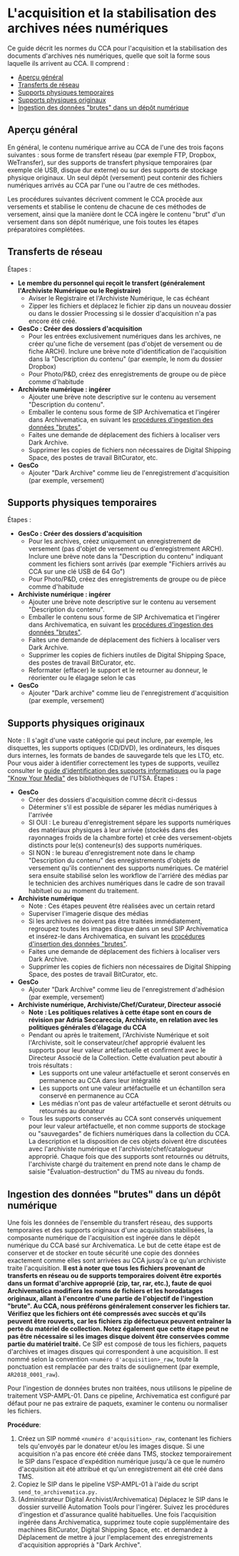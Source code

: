 # L'acquisition et la stabilisation des archives nées numériques

Ce guide décrit les normes du CCA pour l'acquisition et la stabilisation des documents d'archives nés numériques, quelle que soit la forme sous laquelle ils arrivent au CCA. Il comprend :

* [Aperçu général](#aperçu)
* [Transferts de réseau](#transferts)
* [Supports physiques temporaires](#supports_temps)
* [Supports physiques originaux](#supports_originaux)
* [Ingestion des données "brutes" dans un dépôt numérique](#integrer)

<a name="aperçu"></a> 
## Aperçu général

En général, le contenu numérique arrive au CCA de l'une des trois façons suivantes : sous forme de transfert réseau (par exemple FTP, Dropbox, WeTransfer), sur des supports de transfert physique temporaires (par exemple clé USB, disque dur externe) ou sur des supports de stockage physique originaux. Un seul dépôt (versement) peut contenir des fichiers numériques arrivés au CCA par l'une ou l'autre de ces méthodes.

Les procédures suivantes décrivent comment le CCA procède aux versements et stabilise le contenu de chacune de ces méthodes de versement, ainsi que la manière dont le CCA ingère le contenu "brut" d'un versement dans son dépôt numérique, une fois toutes les étapes préparatoires complétées.

<a name="transferts"></a>
## Transferts de réseau
Étapes :
* **Le membre du personnel qui reçoit le transfert (généralement l'Archiviste Numérique ou le Registraire)**
   * Aviser le Registraire et l'Archiviste Numérique, le cas échéant
   * Zipper les fichiers et déplacez le fichier zip dans un nouveau dossier ou dans le dossier Processing si le dossier d'acquisition n'a pas encore été créé.
* **GesCo : Créer des dossiers d'acquisition**
   * Pour les entrées exclusivement numériques dans les archives, ne créer qu'une fiche de versement (pas d'objet de versement ou de fiche ARCH). Inclure une brève note d'identification de l'acquisition dans la "Description du contenu" (par exemple, le nom du dossier Dropbox)
   * Pour Photo/P&D, créez des enregistrements de groupe ou de pièce comme d'habitude
* **Archiviste numérique : ingérer**
   * Ajouter une brève note descriptive sur le contenu au versement "Description du contenu".
   * Emballer le contenu sous forme de SIP Archivematica et l'ingérer dans Archivematica, en suivant les [procédures d'ingestion des données "brutes"](https://github.com/CCA-Public/digital-archives-manual/blob/master/guides/stabilization.md#rawingest).
   * Faites une demande de déplacement des fichiers à localiser vers Dark Archive.
   * Supprimer les copies de fichiers non nécessaires de Digital Shipping Space, des postes de travail BitCurator, etc.
* **GesCo**
   * Ajouter "Dark Archive" comme lieu de l'enregistrement d'acquisition (par exemple, versement)

<a name="supports_temps"></a>
## Supports physiques temporaires
Étapes : 
* **GesCo : Créer des dossiers d'acquisition**
   * Pour les archives, créez uniquement un enregistrement de versement (pas d'objet de versement ou d'enregistrement ARCH). Inclure une brève note dans la "Description du contenu" indiquant comment les fichiers sont arrivés (par exemple "Fichiers arrivés au CCA sur une clé USB de 64 Go")
   * Pour Photo/P&D, créez des enregistrements de groupe ou de pièce comme d'habitude
* **Archiviste numérique : ingérer**
   * Ajouter une brève note descriptive sur le contenu au versement "Description du contenu".
   * Emballer le contenu sous forme de SIP Archivematica et l'ingérer dans Archivematica, en suivant les [procédures d'ingestion des données "brutes"](https://github.com/CCA-Public/digital-archives-manual/blob/master/guides/stabilization.md#rawingest).
   * Faites une demande de déplacement des fichiers à localiser vers Dark Archive.
   * Supprimer les copies de fichiers inutiles de Digital Shipping Space, des postes de travail BitCurator, etc.
   * Reformater (effacer) le support et le retourner au donneur, le réorienter ou le élagage selon le cas
* **GesCo**
   * Ajouter "Dark archive" comme lieu de l'enregistrement d'acquisition (par exemple, versement)

<a name="supports_originaux"></a>
## Supports physiques originaux
Note : Il s'agit d'une vaste catégorie qui peut inclure, par exemple, les disquettes, les supports optiques (CD/DVD), les ordinateurs, les disques durs internes, les formats de bandes de sauvegarde tels que les LTO, etc. Pour vous aider à identifier correctement les types de supports, veuillez consulter le [guide d'identification des supports informatiques](https://github.com/CCA-Public/digital-archives-manual/blob/master/guides/mediaIDGuide.docx) ou la page ["Know Your Media"](http://lib.utsa.edu/knowyourmedia/) des bibliothèques de l'UTSA.
Étapes :

* **GesCo**
   * Créer des dossiers d'acquisition comme décrit ci-dessus
   * Déterminer s'il est possible de séparer les médias numériques à l'arrivée
   * SI OUI : Le bureau d'enregistrement sépare les supports numériques des matériaux physiques à leur arrivée (stockés dans des rayonnages froids de la chambre forte) et crée des versement-objets distincts pour le(s) conteneur(s) des supports numériques.
   * SI NON : le bureau d'enregistrement note dans le champ "Description du contenu" des enregistrements d'objets de versement qu'ils contiennent des supports numériques. Ce matériel sera ensuite stabilisé selon les workflow de l'arriéré des médias par le technicien des archives numériques dans le cadre de son travail habituel ou au moment du traitement.
* **Archiviste numérique**
   * Note : Ces étapes peuvent être réalisées avec un certain retard
   * Superviser l'imagerie disque des médias
   * Si les archives ne doivent pas être traitées immédiatement, regroupez toutes les images disque dans un seul SIP Archivematica et insérez-le dans Archivematica, en suivant les [procédures d'insertion des données "brutes"](https://github.com/CCA-Public/digital-archives-manual/blob/master/guides/stabilization.md#rawingest).
   * Faites une demande de déplacement des fichiers à localiser vers Dark Archive.
   * Supprimer les copies de fichiers non nécessaires de Digital Shipping Space, des postes de travail BitCurator, etc.
* **GesCo**
   * Ajouter "Dark Archive" comme lieu de l'enregistrement d'adhésion (par exemple, versement)
* **Archiviste numérique, Archiviste/Chef/Curateur, Directeur associé**
   * **Note : Les politiques relatives à cette étape sont en cours de révision par Adria Seccareccia, Archiviste, en relation avec les politiques générales d’élagage du CCA**
   * Pendant ou après le traitement, l'Archiviste Numérique et soit l'Archiviste, soit le conservateur/chef approprié évaluent les supports pour leur valeur artéfactuelle et confirment avec le Directeur Associé de la Collection. Cette évaluation peut aboutir à trois résultats :
      * Les supports ont une valeur artéfactuelle et seront conservés en permanence au CCA dans leur intégralité
      * Les supports ont une valeur artéfactuelle et un échantillon sera conservé en permanence au CCA
      * Les médias n'ont pas de valeur artéfactuelle et seront détruits ou retournés au donateur
   * Tous les supports conservés au CCA sont conservés uniquement pour leur valeur artéfactuelle, et non comme supports de stockage ou "sauvegardes" de fichiers numériques dans la collection du CCA. La description et la disposition de ces objets doivent être discutées avec l'archiviste numérique et l'archiviste/chef/catalogueur approprié. Chaque fois que des supports sont retournés ou détruits, l'archiviste chargé du traitement en prend note dans le champ de saisie "Évaluation-destruction" du TMS au niveau du fonds.

<a name="integrer"></a>
## Ingestion des données "brutes" dans un dépôt numérique
Une fois les données de l'ensemble du transfert réseau, des supports temporaires et des supports originaux d'une acquisition stabilisées, la composante numérique de l'acquisition est ingérée dans le dépôt numérique du CCA basé sur Archivematica. Le but de cette étape est de conserver et de stocker en toute sécurité une copie des données exactement comme elles sont arrivées au CCA jusqu'à ce qu'un archiviste traite l'acquisition. **Il est à noter que tous les fichiers provenant de transferts en réseau ou de supports temporaires doivent être exportés dans un format d'archive approprié (zip, tar, rar, etc.), faute de quoi Archivematica modifiera les noms de fichiers et les horodatages originaux, allant à l'encontre d'une partie de l'objectif de l'ingestion "brute". Au CCA, nous préférons généralement conserver les fichiers tar. Vérifiez que les fichiers ont été compressés avec succès et qu'ils peuvent être rouverts, car les fichiers zip défectueux peuvent entraîner la perte du matériel de collection. Notez également que cette étape peut ne pas être nécessaire si les images disque doivent être conservées comme partie du matériel traité.**
Ce SIP est composé de tous les fichiers, paquets d'archives et images disques qui correspondent à une acquisition. Il est nommé selon la convention `<numéro d'acquisition>_raw`, toute la ponctuation est remplacée par des traits de soulignement (par exemple, `AR2018_0001_raw`).


Pour l'ingestion de données brutes non traitées, nous utilisons le pipeline de traitement VSP-AMPL-01. Dans ce pipeline, Archivematica est configuré par défaut pour ne pas extraire de paquets, examiner le contenu ou normaliser les fichiers.

**Procédure**:


1. Créez un SIP nommé `<numéro d'acquisition>_raw`, contenant les fichiers tels qu'envoyés par le donateur et/ou les images disque. Si une acquisition n'a pas encore été créée dans TMS, stockez temporairement le SIP dans l'espace d'expédition numérique jusqu'à ce que le numéro d'acquisition ait été attribué et qu'un enregistrement ait été créé dans TMS.
2. Copiez le SIP dans le pipeline VSP-AMPL-01 à l'aide du script `send_to_archivematica.py.`
3. (Administrateur Digital Archivist/Archivematica) Déplacez le SIP dans le dossier surveillé Automation Tools pour l'ingérer. Suivez les procédures d'ingestion et d'assurance qualité habituelles.
Une fois l'acquisition ingérée dans Archivematica, supprimez toute copie supplémentaire des machines BitCurator, Digital Shipping Space, etc. et demandez à Déplacement de mettre à jour l'emplacement des enregistrements d'acquisition appropriés à "Dark Archive".
